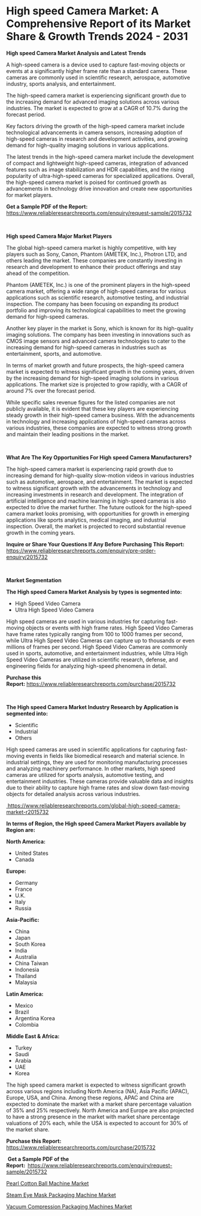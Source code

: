 <p><h1>High speed Camera Market: A Comprehensive Report of its Market Share & Growth Trends 2024 - 2031</h1></p><p><strong>High speed Camera Market Analysis and Latest Trends</strong></p>
<p><p>A high-speed camera is a device used to capture fast-moving objects or events at a significantly higher frame rate than a standard camera. These cameras are commonly used in scientific research, aerospace, automotive industry, sports analysis, and entertainment. </p><p>The high-speed camera market is experiencing significant growth due to the increasing demand for advanced imaging solutions across various industries. The market is expected to grow at a CAGR of 10.7% during the forecast period. </p><p>Key factors driving the growth of the high-speed camera market include technological advancements in camera sensors, increasing adoption of high-speed cameras in research and development activities, and growing demand for high-quality imaging solutions in various applications. </p><p>The latest trends in the high-speed camera market include the development of compact and lightweight high-speed cameras, integration of advanced features such as image stabilization and HDR capabilities, and the rising popularity of ultra-high-speed cameras for specialized applications. Overall, the high-speed camera market is poised for continued growth as advancements in technology drive innovation and create new opportunities for market players.</p></p>
<p><strong>Get a Sample PDF of the Report:&nbsp;</strong> <a href="https://www.reliableresearchreports.com/enquiry/request-sample/2015732">https://www.reliableresearchreports.com/enquiry/request-sample/2015732</a></p>
<p>&nbsp;</p>
<p><strong>High speed Camera Major Market Players</strong></p>
<p><p>The global high-speed camera market is highly competitive, with key players such as Sony, Canon, Phantom (AMETEK, Inc.), Photron LTD, and others leading the market. These companies are constantly investing in research and development to enhance their product offerings and stay ahead of the competition.</p><p>Phantom (AMETEK, Inc.) is one of the prominent players in the high-speed camera market, offering a wide range of high-speed cameras for various applications such as scientific research, automotive testing, and industrial inspection. The company has been focusing on expanding its product portfolio and improving its technological capabilities to meet the growing demand for high-speed cameras.</p><p>Another key player in the market is Sony, which is known for its high-quality imaging solutions. The company has been investing in innovations such as CMOS image sensors and advanced camera technologies to cater to the increasing demand for high-speed cameras in industries such as entertainment, sports, and automotive.</p><p>In terms of market growth and future prospects, the high-speed camera market is expected to witness significant growth in the coming years, driven by the increasing demand for high-speed imaging solutions in various applications. The market size is projected to grow rapidly, with a CAGR of around 7% over the forecast period.</p><p>While specific sales revenue figures for the listed companies are not publicly available, it is evident that these key players are experiencing steady growth in their high-speed camera business. With the advancements in technology and increasing applications of high-speed cameras across various industries, these companies are expected to witness strong growth and maintain their leading positions in the market.</p></p>
<p>&nbsp;</p>
<p><strong>What Are The Key Opportunities For High speed Camera Manufacturers?</strong></p>
<p><p>The high-speed camera market is experiencing rapid growth due to increasing demand for high-quality slow-motion videos in various industries such as automotive, aerospace, and entertainment. The market is expected to witness significant growth with the advancements in technology and increasing investments in research and development. The integration of artificial intelligence and machine learning in high-speed cameras is also expected to drive the market further. The future outlook for the high-speed camera market looks promising, with opportunities for growth in emerging applications like sports analytics, medical imaging, and industrial inspection. Overall, the market is projected to record substantial revenue growth in the coming years.</p></p>
<p><strong>Inquire or Share Your Questions If Any Before Purchasing This Report:</strong> <a href="https://www.reliableresearchreports.com/enquiry/pre-order-enquiry/2015732">https://www.reliableresearchreports.com/enquiry/pre-order-enquiry/2015732</a></p>
<p>&nbsp;</p>
<p><strong>Market Segmentation</strong></p>
<p><strong>The High speed Camera Market Analysis by types is segmented into:</strong></p>
<p><ul><li>High Speed Video Camera</li><li>Ultra High Speed Video Camera</li></ul></p>
<p><p>High speed cameras are used in various industries for capturing fast-moving objects or events with high frame rates. High Speed Video Cameras have frame rates typically ranging from 100 to 1000 frames per second, while Ultra High Speed Video Cameras can capture up to thousands or even millions of frames per second. High Speed Video Cameras are commonly used in sports, automotive, and entertainment industries, while Ultra High Speed Video Cameras are utilized in scientific research, defense, and engineering fields for analyzing high-speed phenomena in detail.</p></p>
<p><strong>Purchase this Report:&nbsp;</strong><a href="https://www.reliableresearchreports.com/purchase/2015732">https://www.reliableresearchreports.com/purchase/2015732</a></p>
<p>&nbsp;</p>
<p><strong>The High speed Camera Market Industry Research by Application is segmented into:</strong></p>
<p><ul><li>Scientific</li><li>Industrial</li><li>Others</li></ul></p>
<p><p>High speed cameras are used in scientific applications for capturing fast-moving events in fields like biomedical research and material science. In industrial settings, they are used for monitoring manufacturing processes and analyzing machinery performance. In other markets, high speed cameras are utilized for sports analysis, automotive testing, and entertainment industries. These cameras provide valuable data and insights due to their ability to capture high frame rates and slow down fast-moving objects for detailed analysis across various industries.</p></p>
<p><a href="https://www.reliableresearchreports.com/global-high-speed-camera-market-r2015732">&nbsp;https://www.reliableresearchreports.com/global-high-speed-camera-market-r2015732</a></p>
<p><strong>In terms of Region, the High speed Camera Market Players available by Region are:</strong></p>
<p>
    <p> <strong> North America: </strong>
        <ul>
            <li>United States</li>
            <li>Canada</li>
        </ul>
        </p> 
    <p> <strong> Europe: </strong>
        <ul>
            <li>Germany</li>
            <li>France</li>
            <li>U.K.</li>
            <li>Italy</li>
            <li>Russia</li>
        </ul>
        </p> 
    <p> <strong> Asia-Pacific: </strong>
        <ul>
            <li>China</li>
            <li>Japan</li>
            <li>South Korea</li>
            <li>India</li>
            <li>Australia</li>
            <li>China Taiwan</li>
            <li>Indonesia</li>
            <li>Thailand</li>
            <li>Malaysia</li>
        </ul>
        </p> 
    <p> <strong> Latin America: </strong>
        <ul>
            <li>Mexico</li>
            <li>Brazil</li>
            <li>Argentina Korea</li>
            <li>Colombia</li>
        </ul>
        </p> 
    <p> <strong> Middle East & Africa: </strong>
        <ul>
            <li>Turkey</li>
            <li>Saudi</li>
            <li>Arabia</li>
            <li>UAE</li>
            <li>Korea</li>
        </ul>
    </p>
    </p>
<p><p>The high speed camera market is expected to witness significant growth across various regions including North America (NA), Asia Pacific (APAC), Europe, USA, and China. Among these regions, APAC and China are expected to dominate the market with a market share percentage valuation of 35% and 25% respectively. North America and Europe are also projected to have a strong presence in the market with market share percentage valuations of 20% each, while the USA is expected to account for 30% of the market share.</p></p>
<p><strong>Purchase this Report: </strong><a href="https://www.reliableresearchreports.com/purchase/2015732">https://www.reliableresearchreports.com/purchase/2015732</a></p>
<p>&nbsp;<strong>Get a Sample PDF of the Report:&nbsp;&nbsp;</strong><a href="https://www.reliableresearchreports.com/enquiry/request-sample/2015732">https://www.reliableresearchreports.com/enquiry/request-sample/2015732</a></p>
<p><strong></strong></p>
<p><p><a href="https://www.linkedin.com/pulse/pearl-cotton-ball-machine-market-exploring-share-trends-future-o8grc">Pearl Cotton Ball Machine Market</a></p><p><a href="https://www.linkedin.com/pulse/steam-eye-mask-packaging-machine-market-analysis-sze-forecasted-mjkac">Steam Eye Mask Packaging Machine Market</a></p><p><a href="https://www.linkedin.com/pulse/vacuum-compression-packaging-machines-market-report-6ughc">Vacuum Compression Packaging Machines Market</a></p></p>